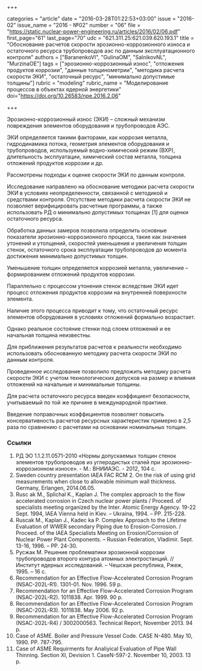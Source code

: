 +++

categories = "article"
date = "2016-03-28T01:22:53+03:00"
issue = "2016-02"
issue_name = "2016 - №02"
number = "06"
file = "https://static.nuclear-power-engineering.ru/articles/2016/02/06.pdf"
first_page="61"
last_page="70"
udc = "621.311.25:621.039.620.193.1"
title = "Обоснование расчетов скорости эрозионно-коррозионного износа и остаточного ресурса трубопроводов аэс по данным эксплуатационного контроля"
authors = ["BaranenkoVI", "GulinaOM", "SalnikovNL", "MurzinaOE"]
tags = ["эрозионно-коррозионный износ", "отложения продуктов коррозии", "данные толщинометрии", "методика расчета скорости ЭКИ", "остаточный ресурс", "минимально допустимые толщины"]
rubric = "modeling"
rubric_name = "Моделирование процессов в объектах ядерной энергетики"
doi="https://doi.org/10.26583/npe.2016.2.06"

+++

Эрозионно-коррозионный износ (ЭКИ) – сложный механизм повреждения элементов оборудования и трубопроводов АЭС. 

ЭКИ определяется такими факторами, как коррозия металла, гидродинамика потока, геометрия элементов оборудования и трубопроводов, используемый водно-химический режим (ВХР), длительность эксплуатации, химический состав металла, толщина отложений продуктов коррозии и др. 

Рассмотрены подходы к оценке скорости ЭКИ по данным контроля. 

Исследование направлено на обоснование методики расчета скорости ЭКИ в условиях неопределенности, связанной с методикой и средствами контроля. Отсутствие методики расчета скорости ЭКИ не позволяет верифицировать расчетные программы, а также использовать РД о минимально допустимых толщинах [1] для оценки остаточного ресурса.

Обработка данных замеров позволила определить основные показатели эрозионно-коррозионного процесса, такие как значения утонений и утолщений, скоростей уменьшения и увеличения толщин стенок, остаточного срока эксплуатации трубопроводов до момента достижения минимально допустимых толщин. 

Уменьшение толщин определяется коррозией металла, увеличение – формированием отложений продуктов коррозии.

Параллельно с процессом утонения стенок вследствие ЭКИ идет процесс отложения продуктов коррозии на внутренней поверхности элемента.

Наличие этого процесса приводит к тому, что остаточный ресурс элементов оборудования в условиях отложений формально возрастает. 

Однако реальное состояние стенки под слоем отложений и ее начальная толщина неизвестны. 

Для приближения результатов расчетов к реальности необходимо использовать обоснованную методику расчета скорости ЭКИ по данным контроля. 

Проведенное исследование позволило предложить методику расчета скорости ЭКИ с учетом технологических допусков на размер и влияния отложений на начальные и минимальные толщины. 

Для расчета остаточного ресурса введен коэффициент безопасности, учитываемый по той же причине в международной практике.

Введение поправочных коэффициентов позволяет повысить консервативность расчетов ресурсных характеристик примерно в 2,5 раза по сравнению с расчетами на основании номинальных толщин.


### Ссылки

1. РД ЭО 1.1.2.11.0571-2010 «Нормы допускаемых толщин стенок элементов трубопроводов из углеродистых сталей при эрозионно-коррозионном износе». - М.: ВНИИАЭС. - 2012, 104 с.
2. Sweden country presentation IAEA FAC RCM 2. On the risk of using grid measurements when close to allowable minimum wall thickness. Germany, Erlangen, 2014.06.05.
3. Rusc аk M., Splichal K., Kaplan J. The complex approach to the flow accelerated corrosion in Czech nuclear power plants / Proceed. of specialists meeting organized by the Inter. Atomic Energy Agency. 19-22 Sept. 1994, IAEA Vienna held in Kiev. – Ukraina, 1994. – PP. 215-228.
4. Ruscak M., Kaplan J., Kadec ka P. Complex Approach to the Lifetime Evaluation of WWER secondary Piping due to Erosion-Corrosion. / Proceed. of the IAEA Specialists Meeting on Erosion/Corrosion of Nuclear Power Plant Components. – Russian Federation, Vladimir. Sept. 13-16, 1996. – PP. 24-30.
5. Русжак M. Решение проблематики эрозионной коррозии трубопроводов второго контура атомных электростанций. // Институт ядерных исследований. – Чешская республика, Ржеж, 1995. – 16 с.
6. Recommendation for an Effective Flow-Accelerated Corrosion Program (NSAC-202L-R1). 1301-01. Nov. 1996. 59 p.
7. Recommendation for an Effective Flow-Accelerated Corrosion Program (NSAC-202L-R2). 1011838. Apr. 1999. 90 p.
8. Recommendation for an Effective Flow-Accelerated Corrosion Program (NSAC-202L-R3). 1011838. May 2006. 92 p.
9. Recommendation for an Effective Flow-Accelerated Corrosion Program (NSAC-202L-R4) / 3002000563. Technical Report, November 2013. 94 p.
10. Case of ASME. Boiler and Pressure Vessel Code. CASE N-480. May 10, 1990. PP. 787-795.
11. Case of ASME Requirments for Analiyical Evaluation of Pipe Wall Thinning. Section XI, Devision 1. CaseN-597-2. November 10, 2003. 13 p.